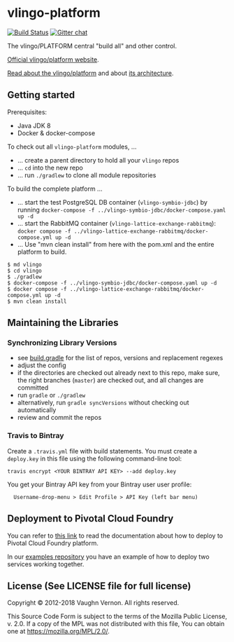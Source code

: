 # vlingo-platform

[![Build Status](https://travis-ci.org/vlingo/vlingo-platform.svg?branch=master)](https://travis-ci.org/vlingo/vlingo-platform) [![Gitter chat](https://badges.gitter.im/gitterHQ/gitter.png)](https://gitter.im/vlingo-platform-java/community)

The vlingo/PLATFORM  central "build all" and other control.

[Official vlingo/platform website](https://vlingo.io/).

[Read about the vlingo/platform](https://kalele.io/blog-posts/vlingo-platform/) and about [its architecture](https://kalele.io/blog-posts/vlingo-platform-architecture-part1/).


## Getting started

Prerequisites:
* Java JDK 8
* Docker & docker-compose

To check out all `vlingo-platform` modules, ...
* ... create a parent directory to hold all your `vlingo` repos
* ... `cd` into the new repo
* ... run `./gradlew` to clone all module repositories

To build the complete platform ...
* ... start the test PostgreSQL DB container (`vlingo-symbio-jdbc`) by running `docker-compose -f ../vlingo-symbio-jdbc/docker-compose.yaml up -d`
* ... start the RabbitMQ container (`vlingo-lattice-exchange-rabbitmq`):  `docker compose -f ../vlingo-lattice-exchange-rabbitmq/docker-compose.yml up -d`
* ... Use "mvn clean install" from here with the pom.xml and the entire platform to build.


```
$ md vlingo
$ cd vlingo
$ ./gradlew
$ docker-compose -f ../vlingo-symbio-jdbc/docker-compose.yaml up -d
$ docker compose -f ../vlingo-lattice-exchange-rabbitmq/docker-compose.yml up -d
$ mvn clean install
```

## Maintaining the Libraries

### Synchronizing Library Versions

- see [build.gradle](build.gradle) for the list of repos, versions and replacement regexes
- adjust the config
- if the directories are checked out already next to this repo, make sure, the right branches (`master`) are checked out, and all changes are committed
- run `gradle` or `./gradlew`
- alternatively, run `gradle syncVersions` without checking out automatically
- review and commit the repos

### Travis to Bintray

Create a `.travis.yml` file with build statements. You must create a `deploy.key` in this file using the following command-line tool:

```
travis encrypt <YOUR BINTRAY API KEY> --add deploy.key
```
You get your Bintray API key from your Bintray user user profile:

```
  Username-drop-menu > Edit Profile > API Key (left bar menu)
```

## Deployment to Pivotal Cloud Foundry

You can refer to [this link](PivotalCloudFoundry/DEPLOY.md) to read the documentation about how to deploy to Pivotal Cloud Foundry platform.

In our [examples repository](https://github.com/vlingo/vlingo-examples) you have an example of how to deploy two services working together.


License (See LICENSE file for full license)
-------------------------------------------
Copyright © 2012-2018 Vaughn Vernon. All rights reserved.

This Source Code Form is subject to the terms of the
Mozilla Public License, v. 2.0. If a copy of the MPL
was not distributed with this file, You can obtain
one at https://mozilla.org/MPL/2.0/.
